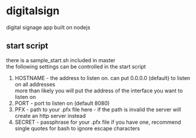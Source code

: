 # digitalsign
digital signage app built on nodejs

## start script
there is a sample_start.sh included in master  
the following settings can be controlled in the start script
1. HOSTNAME - the address to listen on. can put 0.0.0.0 (default) to listen on all addresses   
more than likely you will put the address of the interface you want to listen on
2. PORT - port to listen on (default 8080)
3. PFX - path to your .pfx file here - if the path is invalid the server will create an http server instead
4. SECRET - passphrase for your .pfx file if you have one, recommend single quotes for bash to ignore escape characters


